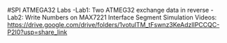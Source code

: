 #SPI ATMEGA32 Labs
-Lab1: Two ATMEG32 exchange data in reverse
-Lab2: Write Numbers on MAX7221 Interface Segment
Simulation Videos:
https://drive.google.com/drive/folders/1votulTM_tFswnz3KeAdzlIPCCQC-P2I0?usp=share_link
